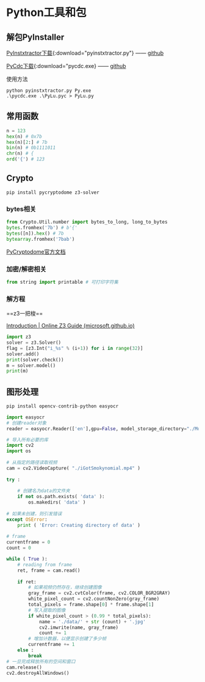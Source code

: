 # Python工具和包

## 解包PyInstaller

[PyInstxtractor下载](./assets/bin/pyinstxtractor.py){:download="pyinstxtractor.py"} —— [github](https://github.com/extremecoders-re/pyinstxtractor)

[PyCdc下载](./assets/bin/pycdc.exe){:download="pycdc.exe} —— [github](https://github.com/zrax/pycdc)

使用方法

```
python pyinstxtractor.py Py.exe
.\pycdc.exe .\PyLu.pyc > PyLu.py
```

## 常用函数

```python
n = 123
hex(n) # 0x7b
hex(n)[2:] # 7b
bin(n) # 0b1111011
chr(n) # {
ord('{') # 123
```
## Crypto

```
pip install pycryptodome z3-solver
```

### bytes相关

```python
from Crypto.Util.number import bytes_to_long, long_to_bytes
bytes.fromhex('7b') # b'{'
bytes([n]).hex() # 7b
bytearray.fromhex('7bab')
```

[PyCryptodome官方文档](https://pycryptodome.readthedocs.io/en/latest/src/util/util.html#module-Crypto.Util.number)

### 加密/解密相关

```python
from string import printable # 可打印字符集
```

### 解方程

==z3一把梭==

[Introduction | Online Z3 Guide (microsoft.github.io)](https://microsoft.github.io/z3guide/programming/Z3%20Python%20-%20Readonly/Introduction/)

```python
import z3
solver = z3.Solver()
flag = [z3.Int("i_%s" % (i+1)) for i in range(32)]
solver.add()
print(solver.check())
m = solver.model()
print(m)
```

## 图形处理

```python
pip install opencv-contrib-python easyocr
```

```python
import easyocr
# 创建reader对象
reader = easyocr.Reader(['en'],gpu=False, model_storage_directory="./Model")    result = reader.readtext(f'./data2/{i}.jpg')
```

```python
# 导入所有必要的库
import cv2
import os
  
# 从指定的路径读取视频
cam = cv2.VideoCapture( "./iGotSmokynomial.mp4" )
  
try :
      
    # 创建名为data的文件夹
    if not os.path.exists( 'data' ):
        os.makedirs( 'data' )
  
# 如果未创建，则引发错误
except OSError:
    print ( 'Error: Creating directory of data' )
  
# frame
currentframe = 0
count = 0

while ( True ):
    # reading from frame
    ret, frame = cam.read()
  
    if ret:
        # 如果视频仍然存在，继续创建图像
        gray_frame = cv2.cvtColor(frame, cv2.COLOR_BGR2GRAY)
        white_pixel_count = cv2.countNonZero(gray_frame)
        total_pixels = frame.shape[0] * frame.shape[1]
        # 写入提取的图像
        if white_pixel_count > (0.99 * total_pixels):
            name = './data/' + str (count) + '.jpg'
            cv2.imwrite(name, gray_frame)
            count += 1
        # 增加计数器，以便显示创建了多少帧
        currentframe += 1
    else :
        break
# 一旦完成释放所有的空间和窗口
cam.release()
cv2.destroyAllWindows()
```